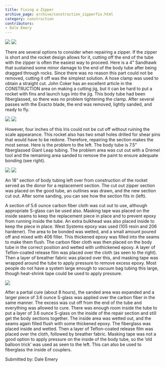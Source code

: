 ```yaml
---
title: Fixing a Zipper
archive_page: archive/construction_zipperfix.html
category: construction
contributors:
- Dale Emery
---
```

![](/images/zipperfix6.jpg) ![](/images/zipperfix7.jpg)

There are several options to consider when repairing a zipper. If the zipper is short and the rocket design allows for it, cutting off the end of the tube with the zipper is often the easiest way to proceed. Here is a 4” Sandhawk that sustained some minor damage to the end of the body tube after being dragged through rocks. Since there was no reason this part could not be removed, cutting it off was the simplest solution. A hose clamp was used to obtain a straight cut. John Coker has an excellent article in the CONSTRUCTION area on making a cutting jig, but it can be hard to put a rocket with fins and launch lugs into the jig. This body tube had been fiberglassed, so there was no problem tightening the clamp. After several passes with the Exacto blade, the end was removed, lightly sanded, and ready to fly.

![](/images/zipperfix1.jpg) ![](/images/zipperfix2.jpg)

However, four inches of this Iris could not be cut off without ruining the scale appearance. This rocket also has two small holes drilled for shear pins that would have to be redone. Therefore, repairing the section makes the most sense. Here is the problem to the left. The body tube is 7.5” fiberglassed Giant Leap tubing. The problem area was cut out with a Dremel tool and the remaining area sanded to remove the paint to ensure adequate bonding (see right).

![](/images/zipperfix3.jpg) ![](/images/zipperfix4.jpg)

An 18” section of body tubing left over from construction of the rocket served as the donor for a replacement section. The cut out zipper section was placed on the good tube, an outlines was drawn, and the new section cut out. After some sanding, you can see how the section fits in (left).

A section of 5.6 ounce carbon fiber cloth was cut out to use, although appropriate S-glass can be used also. Masking tape was placed on the inside seams to keep the replacement piece in place and to prevent epoxy from running inside the tube. An extra bulkhead was also placed inside to keep the piece in place. West Systems epoxy was used (105 resin and 206 hardener). The area to be bonded was wetted, and a small amount poured off and mixed with 406 filler. This thickened epoxy was filled into the seams to make them flush. The carbon fiber cloth was then placed on the body tube in the correct position and wetted with unthickened epoxy. A layer of Teflon-coated release film was placed over the cloth (as seen to the right). Then a layer of breather fabric was placed over this, and masking tape was wrapped around the tube to apply pressure to remove excess epoxy. Most people do not have a system large enough to vacuum bag tubing this large, though heat-shrink tape could be used to apply pressure.

![](/images/zipperfix5.jpg)

After a partial cure (about 8 hours), the sanded area was expanded and a larger piece of 3.6 ounce S-glass was applied over the carbon fiber in the same manner. The excess was cut off from the end of the tube and everything was allowed to cure. There was enough room inside the tube to put a layer of 3.6 ounce S-glass on the inside of the repair section and still get the body sections together. The inside area was wetted out, and the seams again filled flush with some thickened epoxy. The fiberglass was placed inside and wetted. Then a layer of Teflon-coated release film was placed over the cloth, followed by breather fabric. Masking tape was not a good option to apply pressure on the inside of the body tube, so the ‘old balloon trick’ was used as seen to the left. This can also be used to fiberglass the inside of couplers.

Submitted by: Dale Emery

